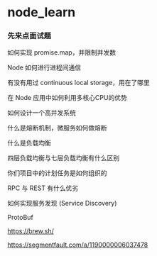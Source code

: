 # node_learn

### 先来点面试题

如何实现 promise.map，并限制并发数

Node 如何进行进程间通信

有没有用过 continuous local storage，用在了哪里

在 Node 应用中如何利用多核心CPU的优势

如何设计一个高并发系统

什么是熔断机制，微服务如何做熔断

什么是负载均衡

四层负载均衡与七层负载均衡有什么区别

你们项目中的计划任务是如何组织的

RPC 与 REST 有什么优劣

如何实现服务发现 (Service Discovery)

ProtoBuf


https://brew.sh/

https://segmentfault.com/a/1190000006037478
